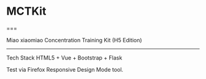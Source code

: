 # MCTKit
===

Miao xiaomiao Concentration Training Kit (H5 Edition)

---

Tech Stack
HTML5 + Vue + Bootstrap + Flask

Test via Firefox Responsive Design Mode tool.